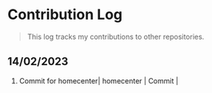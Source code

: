 # Contribution Log

> This log tracks my contributions to other repositories.

## 14/02/2023

1. Commit for homecenter| homecenter | Commit |
